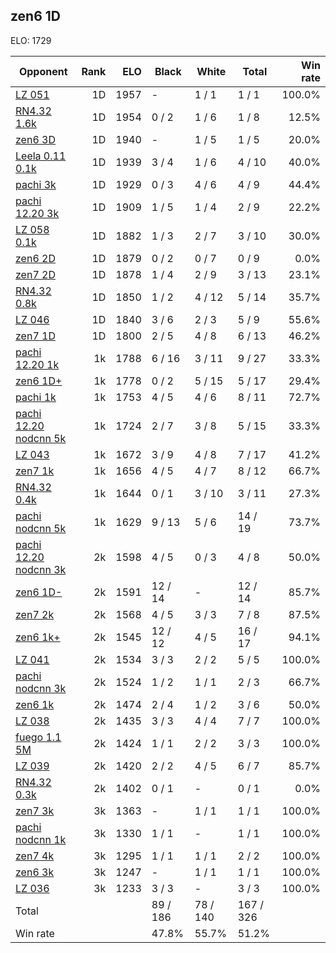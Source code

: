 ## zen6 1D ##

ELO: 1729

Opponent | Rank | ELO | Black | White | Total | Win rate
---------|-----:|----:|-------|-------|-------|-------:
[LZ 051](LZ%20051.md) | 1D | 1957 | - | 1 / 1 | 1 / 1 | 100.0%
[RN4.32 1.6k](RN4.32%201.6k.md) | 1D | 1954 | 0 / 2 | 1 / 6 | 1 / 8 | 12.5%
[zen6 3D](zen6%203D.md) | 1D | 1940 | - | 1 / 5 | 1 / 5 | 20.0%
[Leela 0.11 0.1k](Leela%200.11%200.1k.md) | 1D | 1939 | 3 / 4 | 1 / 6 | 4 / 10 | 40.0%
[pachi 3k](pachi%203k.md) | 1D | 1929 | 0 / 3 | 4 / 6 | 4 / 9 | 44.4%
[pachi 12.20 3k](pachi%2012.20%203k.md) | 1D | 1909 | 1 / 5 | 1 / 4 | 2 / 9 | 22.2%
[LZ 058 0.1k](LZ%20058%200.1k.md) | 1D | 1882 | 1 / 3 | 2 / 7 | 3 / 10 | 30.0%
[zen6 2D](zen6%202D.md) | 1D | 1879 | 0 / 2 | 0 / 7 | 0 / 9 | 0.0%
[zen7 2D](zen7%202D.md) | 1D | 1878 | 1 / 4 | 2 / 9 | 3 / 13 | 23.1%
[RN4.32 0.8k](RN4.32%200.8k.md) | 1D | 1850 | 1 / 2 | 4 / 12 | 5 / 14 | 35.7%
[LZ 046](LZ%20046.md) | 1D | 1840 | 3 / 6 | 2 / 3 | 5 / 9 | 55.6%
[zen7 1D](zen7%201D.md) | 1D | 1800 | 2 / 5 | 4 / 8 | 6 / 13 | 46.2%
[pachi 12.20 1k](pachi%2012.20%201k.md) | 1k | 1788 | 6 / 16 | 3 / 11 | 9 / 27 | 33.3%
[zen6 1D+](zen6%201D+.md) | 1k | 1778 | 0 / 2 | 5 / 15 | 5 / 17 | 29.4%
[pachi 1k](pachi%201k.md) | 1k | 1753 | 4 / 5 | 4 / 6 | 8 / 11 | 72.7%
[pachi 12.20 nodcnn 5k](pachi%2012.20%20nodcnn%205k.md) | 1k | 1724 | 2 / 7 | 3 / 8 | 5 / 15 | 33.3%
[LZ 043](LZ%20043.md) | 1k | 1672 | 3 / 9 | 4 / 8 | 7 / 17 | 41.2%
[zen7 1k](zen7%201k.md) | 1k | 1656 | 4 / 5 | 4 / 7 | 8 / 12 | 66.7%
[RN4.32 0.4k](RN4.32%200.4k.md) | 1k | 1644 | 0 / 1 | 3 / 10 | 3 / 11 | 27.3%
[pachi nodcnn 5k](pachi%20nodcnn%205k.md) | 1k | 1629 | 9 / 13 | 5 / 6 | 14 / 19 | 73.7%
[pachi 12.20 nodcnn 3k](pachi%2012.20%20nodcnn%203k.md) | 2k | 1598 | 4 / 5 | 0 / 3 | 4 / 8 | 50.0%
[zen6 1D-](zen6%201D-.md) | 2k | 1591 | 12 / 14 | - | 12 / 14 | 85.7%
[zen7 2k](zen7%202k.md) | 2k | 1568 | 4 / 5 | 3 / 3 | 7 / 8 | 87.5%
[zen6 1k+](zen6%201k+.md) | 2k | 1545 | 12 / 12 | 4 / 5 | 16 / 17 | 94.1%
[LZ 041](LZ%20041.md) | 2k | 1534 | 3 / 3 | 2 / 2 | 5 / 5 | 100.0%
[pachi nodcnn 3k](pachi%20nodcnn%203k.md) | 2k | 1524 | 1 / 2 | 1 / 1 | 2 / 3 | 66.7%
[zen6 1k](zen6%201k.md) | 2k | 1474 | 2 / 4 | 1 / 2 | 3 / 6 | 50.0%
[LZ 038](LZ%20038.md) | 2k | 1435 | 3 / 3 | 4 / 4 | 7 / 7 | 100.0%
[fuego 1.1 5M](fuego%201.1%205M.md) | 2k | 1424 | 1 / 1 | 2 / 2 | 3 / 3 | 100.0%
[LZ 039](LZ%20039.md) | 2k | 1420 | 2 / 2 | 4 / 5 | 6 / 7 | 85.7%
[RN4.32 0.3k](RN4.32%200.3k.md) | 2k | 1402 | 0 / 1 | - | 0 / 1 | 0.0%
[zen7 3k](zen7%203k.md) | 3k | 1363 | - | 1 / 1 | 1 / 1 | 100.0%
[pachi nodcnn 1k](pachi%20nodcnn%201k.md) | 3k | 1330 | 1 / 1 | - | 1 / 1 | 100.0%
[zen7 4k](zen7%204k.md) | 3k | 1295 | 1 / 1 | 1 / 1 | 2 / 2 | 100.0%
[zen6 3k](zen6%203k.md) | 3k | 1247 | - | 1 / 1 | 1 / 1 | 100.0%
[LZ 036](LZ%20036.md) | 3k | 1233 | 3 / 3 | - | 3 / 3 | 100.0%
Total | | | 89 / 186 | 78 / 140 | 167 / 326 | 
Win rate| | | 47.8% | 55.7% | 51.2% | 
